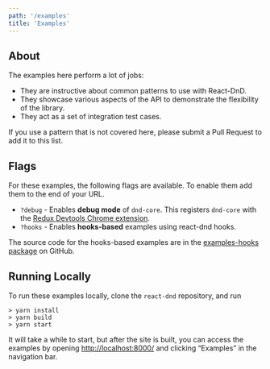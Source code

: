 ```yaml
---
path: '/examples'
title: 'Examples'
---
```


## About

The examples here perform a lot of jobs:

- They are instructive about common patterns to use with React-DnD.
- They showcase various aspects of the API to demonstrate the flexibility of the library.
- They act as a set of integration test cases.

If you use a pattern that is not covered here, please submit a Pull Request to add it to this list.

## Flags

For these examples, the following flags are available. To enable them add them to the end of your URL.

- `?debug` - Enables **debug mode** of `dnd-core`. This registers `dnd-core` with the [Redux Devtools Chrome extension](https://github.com/zalmoxisus/redux-devtools-extension).
- `?hooks` - Enables **hooks-based** examples using react-dnd hooks.

The source code for the hooks-based examples are in the [examples-hooks package](https://github.com/react-dnd/react-dnd/tree/master/packages/examples-hooks/src) on GitHub.

## Running Locally

To run these examples locally, clone the `react-dnd` repository, and run

```
> yarn install
> yarn build
> yarn start
```

It will take a while to start, but after the site is built, you can access the examples by opening [http://localhost:8000/](http://localhost:8000/) and clicking “Examples” in the navigation bar.
